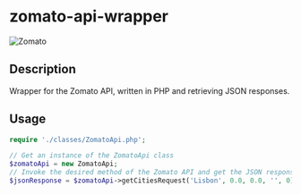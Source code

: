 # zomato-api-wrapper

![Zomato](http://d152j5tfobgaot.cloudfront.net/wp-content/uploads/2015/02/zomato_newlogo.jpg)

## Description

Wrapper for the Zomato API, written in PHP and retrieving JSON responses.

## Usage

```php
require './classes/ZomatoApi.php';

// Get an instance of the ZomatoApi class
$zomatoApi = new ZomatoApi;
// Invoke the desired method of the Zomato API and get the JSON response
$jsonResponse = $zomatoApi->getCitiesRequest('Lisbon', 0.0, 0.0, '', 0);
```